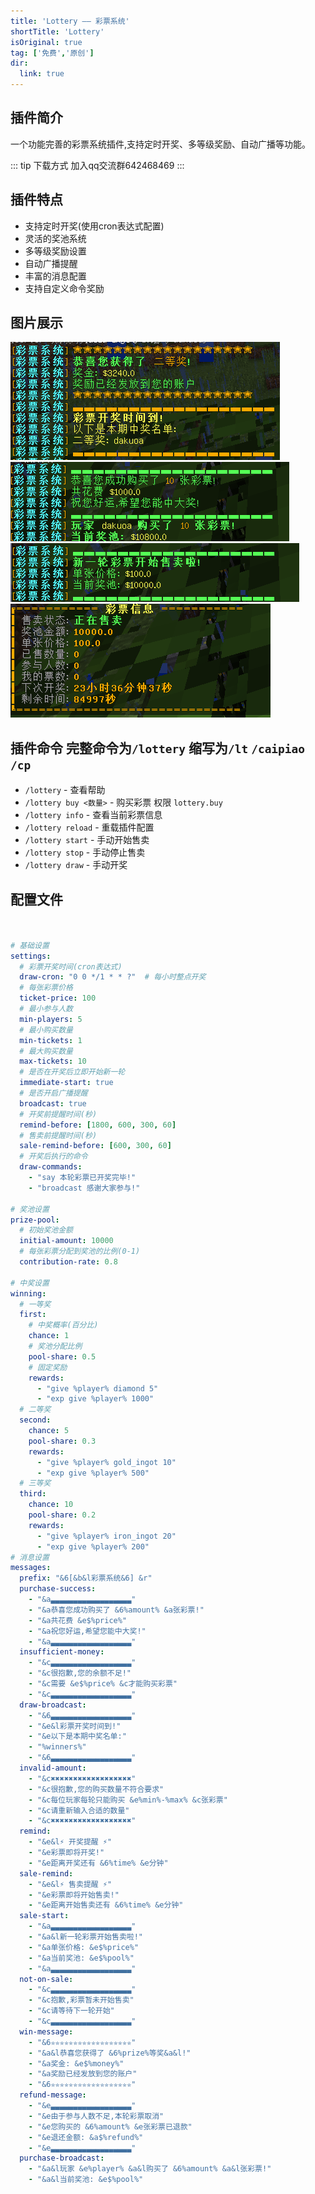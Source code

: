 ```yaml
---
title: 'Lottery —— 彩票系统'
shortTitle: 'Lottery'
isOriginal: true
tag: ['免费','原创']
dir:
  link: true
---
```


## 插件简介
一个功能完善的彩票系统插件,支持定时开奖、多等级奖励、自动广播等功能。

::: tip 下载方式 加入qq交流群642468469
:::

## 插件特点
- 支持定时开奖(使用cron表达式配置)
- 灵活的奖池系统
- 多等级奖励设置
- 自动广播提醒
- 丰富的消息配置
- 支持自定义命令奖励

## 图片展示
![](https://raw.githubusercontent.com/BukkitWiki/Picture/main/pic/2024/20241208182009.png)
![](https://raw.githubusercontent.com/BukkitWiki/Picture/main/pic/2024/20241208181936.png)
![](https://raw.githubusercontent.com/BukkitWiki/Picture/main/pic/2024/20241208181910.png)
![](https://raw.githubusercontent.com/BukkitWiki/Picture/main/pic/2024/20241208181834.png)

## 插件命令 完整命令为`/lottery` 缩写为`/lt` `/caipiao` `/cp`
- `/lottery` - 查看帮助
- `/lottery buy <数量>` - 购买彩票 权限 `lottery.buy`
- `/lottery info` - 查看当前彩票信息
- `/lottery reload` - 重载插件配置
- `/lottery start` - 手动开始售卖
- `/lottery stop` - 手动停止售卖
- `/lottery draw` - 手动开奖

## 配置文件

```yaml


# 基础设置
settings:
  # 彩票开奖时间(cron表达式)
  draw-cron: "0 0 */1 * * ?"  # 每小时整点开奖
  # 每张彩票价格
  ticket-price: 100
  # 最小参与人数
  min-players: 5
  # 最小购买数量
  min-tickets: 1
  # 最大购买数量
  max-tickets: 10
  # 是否在开奖后立即开始新一轮
  immediate-start: true
  # 是否开启广播提醒
  broadcast: true
  # 开奖前提醒时间(秒)
  remind-before: [1800, 600, 300, 60]
  # 售卖前提醒时间(秒)
  sale-remind-before: [600, 300, 60]
  # 开奖后执行的命令
  draw-commands:
    - "say 本轮彩票已开奖完毕!"
    - "broadcast 感谢大家参与!"

# 奖池设置
prize-pool:
  # 初始奖池金额
  initial-amount: 10000
  # 每张彩票分配到奖池的比例(0-1)
  contribution-rate: 0.8
  
# 中奖设置
winning:
  # 一等奖
  first:
    # 中奖概率(百分比)
    chance: 1
    # 奖池分配比例
    pool-share: 0.5
    # 固定奖励
    rewards:
      - "give %player% diamond 5"
      - "exp give %player% 1000"
  # 二等奖
  second:
    chance: 5
    pool-share: 0.3
    rewards:
      - "give %player% gold_ingot 10"
      - "exp give %player% 500"
  # 三等奖
  third:
    chance: 10
    pool-share: 0.2
    rewards:
      - "give %player% iron_ingot 20"
      - "exp give %player% 200"
# 消息设置
messages:
  prefix: "&6[&b&l彩票系统&6] &r"
  purchase-success:
    - "&a▃▃▃▃▃▃▃▃▃▃▃▃▃▃▃▃▃▃"
    - "&a恭喜您成功购买了 &6%amount% &a张彩票!"
    - "&a共花费 &e$%price%"
    - "&a祝您好运,希望您能中大奖!"
    - "&a▃▃▃▃▃▃▃▃▃▃▃▃▃▃▃▃▃▃"
  insufficient-money:
    - "&c▃▃▃▃▃▃▃▃▃▃▃▃▃▃▃▃▃▃"
    - "&c很抱歉,您的余额不足!"
    - "&c需要 &e$%price% &c才能购买彩票"
    - "&c▃▃▃▃▃▃▃▃▃▃▃▃▃▃▃▃▃▃"
  draw-broadcast:
    - "&6▃▃▃▃▃▃▃▃▃▃▃▃▃▃▃▃▃▃"
    - "&e&l彩票开奖时间到!"
    - "&e以下是本期中奖名单:"
    - "%winners%"
    - "&6▃▃▃▃▃▃▃▃▃▃▃▃▃▃▃▃▃▃"
  invalid-amount:
    - "&c✖✖✖✖✖✖✖✖✖✖✖✖✖✖✖✖✖✖"
    - "&c很抱歉,您的购买数量不符合要求"
    - "&c每位玩家每轮只能购买 &e%min%-%max% &c张彩票"
    - "&c请重新输入合适的数量"
    - "&c✖✖✖✖✖✖✖✖✖✖✖✖✖✖✖✖✖✖"
  remind:
    - "&e&l⚡ 开奖提醒 ⚡"
    - "&e彩票即将开奖!"
    - "&e距离开奖还有 &6%time% &e分钟"
  sale-remind:
    - "&e&l⚡ 售卖提醒 ⚡" 
    - "&e彩票即将开始售卖!"
    - "&e距离开始售卖还有 &6%time% &e分钟"
  sale-start:
    - "&a▃▃▃▃▃▃▃▃▃▃▃▃▃▃▃▃▃▃"
    - "&a&l新一轮彩票开始售卖啦!"
    - "&a单张价格: &e$%price%"
    - "&a当前奖池: &e$%pool%"
    - "&a▃▃▃▃▃▃▃▃▃▃▃▃▃▃▃▃▃▃"
  not-on-sale:
    - "&c▃▃▃▃▃▃▃▃▃▃▃▃▃▃▃▃▃▃"
    - "&c抱歉,彩票暂未开始售卖"
    - "&c请等待下一轮开始"
    - "&c▃▃▃▃▃▃▃▃▃▃▃▃▃▃▃▃▃▃"
  win-message:
    - "&6✮✮✮✮✮✮✮✮✮✮✮✮✮✮✮✮✮✮"
    - "&a&l恭喜您获得了 &6%prize%等奖&a&l!"
    - "&a奖金: &e$%money%"
    - "&a奖励已经发放到您的账户"
    - "&6✮✮✮✮✮✮✮✮✮✮✮✮✮✮✮✮✮✮"
  refund-message:
    - "&e▃▃▃▃▃▃▃▃▃▃▃▃▃▃▃▃▃▃"
    - "&e由于参与人数不足,本轮彩票取消"
    - "&e您购买的 &6%amount% &e张彩票已退款"
    - "&e退还金额: &a$%refund%"
    - "&e▃▃▃▃▃▃▃▃▃▃▃▃▃▃▃▃▃▃"
  purchase-broadcast:
    - "&a&l玩家 &e%player% &a&l购买了 &6%amount% &a&l张彩票!"
    - "&a&l当前奖池: &e$%pool%"

```